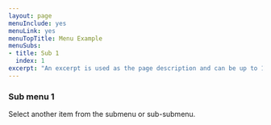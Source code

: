 ```yaml
---
layout: page
menuInclude: yes
menuLink: yes
menuTopTitle: Menu Example
menuSubs:
- title: Sub 1
  index: 1
excerpt: "An excerpt is used as the page description and can be up to 160 characters long..."
---
```

### Sub menu 1

Select another item from the submenu or sub-submenu.